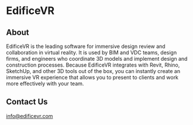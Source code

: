 # EdificeVR

## About
EdificeVR is the leading software for immersive design review and collaboration in virtual reality. It is used by BIM and VDC teams, design firms, and engineers who coordinate 3D models and implement design and construction processes. Because EdificeVR integrates with Revit, Rhino, SketchUp, and other 3D tools out of the box, you can instantly create an immersive VR experience that allows you to present to clients and work more effectively with your team.

## Contact Us
info@edificevr.com
